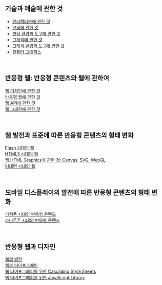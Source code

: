 <h2>기술과 예술에 관한 것</h2>
<ul>
 <li><a href = "./script/interactive.md">인터랙티브에 관한 것</a></li>
 <li><a href = "./script/coding.md">코딩에 관한 것</a></li>
 <li><a href = "./script/env-and-tool-for-coding.md">코딩 환경과 도구에 관한 것</a></li>
 <li><a href = "./script/graphics.md">그래픽에 관한 것</a></dt>
 <li><a href = "./script/env-and-tool-for-graphics.md">그래픽 환경과 도구에 관한 것</a></li>
 <li><a href = "./script/computer-graphics.md">컴퓨터 그래픽스</a></li>
</ul> 
 <br>
 <h2>반응형 웹: 반응형 콘텐츠와 웹에 관하여</h2>
 <dl>
 <dt><a href = "./script/web-des.md">웹 디자인에 관한 것</a></dt>
 <dt><a href = "./script/responsive-web.md">반응형 웹에 관한 것</a></dt>
 <dt><a href = "./script/web-api.md">웹 API에 관한 것</a></dt>
 <dt><a href = "./script/web-graphic.md">웹 그래픽에 관한 것</a></dt>
 </dl>
 <br>
 <h2>웹 발전과 표준에 따른 반응형 콘텐츠의 형태 변화</h2>
 <dl>
 <dt><a href = "./script/adobe-flash.md">Flash 시대의 웹</a></dt>
 <dt><a href = "./script/html5.md">HTML5 시대의 웹</a></dt>
 <dt><a href = "./script/html-graphics.md">웹 HTML Graphics에 관한 것: Canvas, SVG, WebGL</a></dt>
 <dt><a href = "./script/covid-and-web.md">비대면 시대의 웹</a></dt>
 </dl>
 <br>
 <h2>모바일 디스플레이의 발전에 따른 반응형 콘텐츠의 형태 변화</h2>
 <dl>
 <dt><a href = "./script/mobile-display-and-interactive-contents.md">피쳐폰 시대의 반응형 콘텐츠</a></dt>
 <dt><a href = "./script/mobile-display-and-interactive-contents.md">스마트폰 시대의 반응형 콘텐츠</a></dt>
 </dl>
 <br>
 <h2>반응형 웹과 디자인</h2>
 <dl>
 <dt><a href = "./script/web-history.md">웹의 발전</a></dt>
 <dt><a href = "./script/typography-and-web.md">웹과 타이포그래피</a></dt>
 <dt><a href = "./script/typography-css.md">웹 타이포그래피를 위한 Cascading Style Sheets</a></dt>
 <dt><a href = "./script/typography-js-library.md">웹 타이포그래피를 위한 JavaScript Library</a></dt>
 </dl>
 <br>
